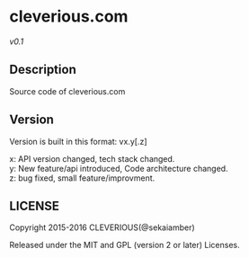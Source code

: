 # cleverious.com

*v0.1*

## Description

Source code of cleverious.com

## Version

Version is built in this format: vx.y[.z]

x: API version changed, tech stack changed.  
y: New feature/api introduced, Code architecture changed.  
z: bug fixed, small feature/improvment.


## LICENSE

Copyright 2015-2016 CLEVERIOUS(@sekaiamber)

Released under the MIT and GPL (version 2 or later) Licenses.
